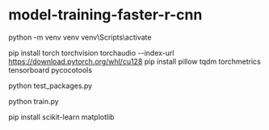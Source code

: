 # model-training-faster-r-cnn

python -m venv venv
venv\Scripts\activate

pip install torch torchvision torchaudio --index-url https://download.pytorch.org/whl/cu128
pip install pillow tqdm torchmetrics tensorboard pycocotools

python test_packages.py

python train.py

pip install scikit-learn matplotlib
